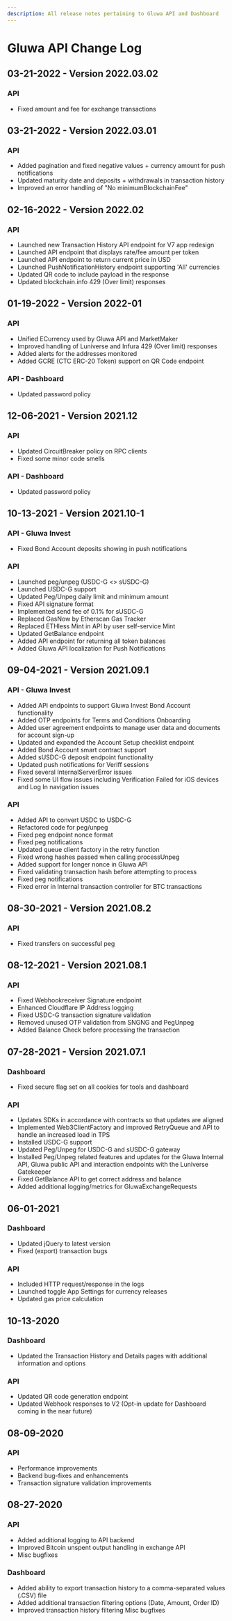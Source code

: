 ```yaml
---
description: All release notes pertaining to Gluwa API and Dashboard
---
```


# Gluwa API Change Log

## 03-21-2022 - Version 2022.03.02

### API&#x20;

* Fixed amount and fee for exchange transactions

## 03-21-2022 - Version 2022.03.01

### API&#x20;

* Added pagination and fixed negative values + currency amount for push notifications
* Updated maturity date and deposits + withdrawals in transaction history
* Improved an error handling of "No minimumBlockchainFee"

## 02-16-2022 - Version 2022.02

### API&#x20;

* Launched new Transaction History API endpoint for V7 app redesign
* Launched API endpoint that displays rate/fee amount per token
* Launched API endpoint to return current price in USD&#x20;
* Launched PushNotificationHistory endpoint supporting 'All' currencies
* Updated QR code to include payload in the response&#x20;
* Updated blockchain.info 429 (Over limit) responses

## 01-19-2022 - Version 2022-01

### API&#x20;

* Unified ECurrency used by Gluwa API and MarketMaker&#x20;
* Improved handling of Luniverse and Infura 429 (Over limit) responses&#x20;
* Added alerts for the addresses monitored&#x20;
* Added GCRE (CTC ERC-20 Token) support on QR Code endpoint&#x20;

### API - Dashboard

* Updated password policy

## 12-06-2021 - Version 2021.12

### API&#x20;

* Updated CircuitBreaker policy on RPC clients
* Fixed some minor code smells

### API  - Dashboard

* Updated password policy

## 10-13-2021 - Version 2021.10-1

### API - Gluwa Invest

* Fixed Bond Account deposits showing in push notifications

### API&#x20;

* Launched peg/unpeg (USDC-G <> sUSDC-G)
* Launched USDC-G support&#x20;
* Updated Peg/Unpeg daily limit and minimum amount&#x20;
* Fixed API signature format&#x20;
* Implemented send fee of 0.1% for sUSDC-G&#x20;
* Replaced GasNow by Etherscan Gas Tracker&#x20;
* Replaced ETHless Mint in API by user self-service Mint&#x20;
* Updated GetBalance endpoint
* Added API endpoint for returning all token balances
* Added Gluwa API localization for Push Notifications

## 09-04-2021 - Version 2021.09.1

### API - Gluwa Invest

* Added API endpoints to support Gluwa Invest Bond Account functionality
* Added OTP endpoints for Terms and Conditions Onboarding
* Added user agreement endpoints to manage user data and documents for account sign-up
* Updated and expanded the Account Setup checklist endpoint
* Added Bond Account smart contract support
* Added sUSDC-G deposit endpoint functionality
* Updated push notifications for Veriff sessions
* Fixed several InternalServerError issues
* Fixed some UI flow issues including Verification Failed for iOS devices and Log In navigation issues

### API

* Added API to convert USDC to USDC-G&#x20;
* Refactored code for peg/unpeg&#x20;
* Fixed peg endpoint nonce format&#x20;
* Fixed peg notifications
* Updated queue client factory in the retry function&#x20;
* Fixed wrong hashes passed when calling processUnpeg&#x20;
* Added support for longer nonce in Gluwa API
* Fixed validating transaction hash before attempting to process&#x20;
* Fixed peg notifications&#x20;
* Fixed error in Internal transaction controller for BTC transactions

## 08-30-2021 - Version 2021.08.2

### API

* Fixed transfers on successful peg

## 08-12-2021 - Version 2021.08.1

### API

* Fixed Webhookreceiver Signature endpoint&#x20;
* Enhanced Cloudflare IP Address logging&#x20;
* Fixed USDC-G transaction signature validation&#x20;
* Removed unused OTP validation from SNGNG and PegUnpeg&#x20;
* Added Balance Check before processing the transaction

## 07-28-2021 - Version 2021.07.1

### Dashboard

* Fixed secure flag set on all cookies for tools and dashboard&#x20;

### API

* Updates SDKs in accordance with contracts so that updates are aligned
* Implemented Web3ClientFactory and improved RetryQueue and API to handle an increased load in TPS&#x20;
* Installed USDC-G support&#x20;
* Updated Peg/Unpeg for USDC-G and sUSDC-G gateway
* Installed Peg/Unpeg related features and updates for the Gluwa Internal API, Gluwa public API and interaction endpoints with the Luniverse Gatekeeper
* Fixed GetBalance API to get correct address and balance
* Added additional logging/metrics for GluwaExchangeRequests

## 06-01-2021

### Dashboard

* Updated jQuery to latest version&#x20;
* Fixed (export) transaction bugs&#x20;

### API

* Included HTTP request/response in the logs
* Launched toggle App Settings for currency releases&#x20;
* Updated gas price calculation

## 10-13-2020

### Dashboard

* Updated the Transaction History and Details pages with additional information and options

### API

* Updated QR code generation endpoint&#x20;
* Updated Webhook responses to V2 (Opt-in update for Dashboard coming in the near future)

## 08-09-2020

### API

* Performance improvements
* Backend bug-fixes and enhancements
* Transaction signature validation improvements

## 08-27-2020

### API

* Added additional logging to API backend&#x20;
* Improved Bitcoin unspent output handling in exchange API&#x20;
* Misc bugfixes

### Dashboard

* Added ability to export transaction history to a comma-separated values (.CSV) file&#x20;
* Added additional transaction filtering options (Date, Amount, Order ID)&#x20;
* Improved transaction history filtering Misc bugfixes
